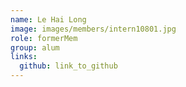 ```yaml
---
name: Le Hai Long 
image: images/members/intern10801.jpg 
role: formerMem
group: alum
links:
  github: link_to_github 
---
```

